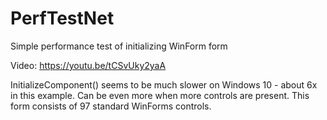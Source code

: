 # PerfTestNet
Simple performance test of initializing WinForm form

Video: https://youtu.be/tCSvUky2yaA

InitializeComponent() seems to be much slower on Windows 10 - about 6x in this example. Can be even more when more controls are present. This form consists of 97 standard WinForms controls.
